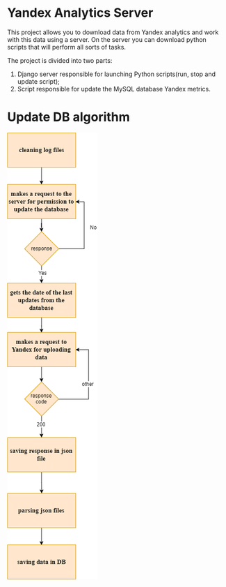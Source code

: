 # Yandex Analytics Server
This project allows you to download data from Yandex analytics and work with this data using a server. On the server you can download python scripts that will perform all sorts of tasks.

The project is divided into two parts:
 1. Django server responsible for launching Python scripts(run, stop and update script);
 2. Script responsible for update the MySQL database Yandex metrics.
 
 
 
# Update DB algorithm
![alt tag](https://github.com/pinchukovartur/YandexAnalyticsServer/blob/master/doc/YandexAnalytic.png "Algorithm update db")
 
 
 
